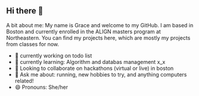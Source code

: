 ## Hi there 👋 

A bit about me: 
My name is Grace and welcome to my GitHub.
I am based in Boston and currently enrolled in the ALIGN masters program at Northeastern. 
You can find my projects here, which are mostly my projects from classes for now.

- 🔭 currently working on todo list
- 🌱 currently learning: Algorithm and databas management x_x 
- 👯 Looking to collaborate on hackathons (virtual or live) in boston
- 💬 Ask me about: running, new hobbies to try, and anything computers related!
- 😄 Pronouns: She/her
